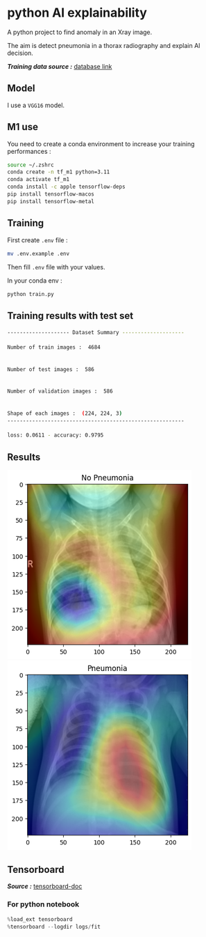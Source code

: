 # python AI explainability

A python project to find anomaly in an Xray image.

The aim is detect pneumonia in a thorax radiography and explain AI decision.

**_Training data source :_**
[database link](https://www.kaggle.com/datasets/tolgadincer/labeled-chest-xray-images)

## Model

I use a `VGG16` model.

## M1 use

You need to create a conda environment to increase your training performances :

```bash
source ~/.zshrc
conda create -n tf_m1 python=3.11
conda activate tf_m1
conda install -c apple tensorflow-deps
pip install tensorflow-macos
pip install tensorflow-metal
```

## Training

First create `.env` file :

```bash
mv .env.example .env
```

Then fill `.env` file with your values.

In your conda env :

```bash
python train.py
```

## Training results with test set

```bash
-------------------- Dataset Summary --------------------

Number of train images :  4684


Number of test images :  586


Number of validation images :  586


Shape of each images :  (224, 224, 3)
---------------------------------------------------------

loss: 0.0611 - accuracy: 0.9795
```

## Results

![output](./media/output.png)
![output2](./media/output2.png)

## Tensorboard

**_Source :_**
[tensorboard-doc](https://www.tensorflow.org/tensorboard/get_started?hl=fr)

### For python notebook

```python
%load_ext tensorboard
%tensorboard --logdir logs/fit
```
